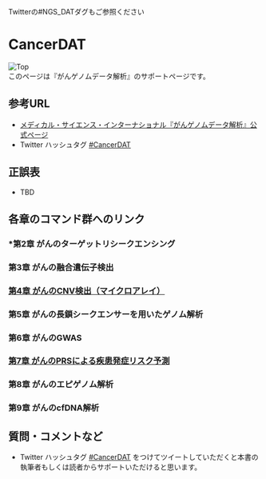 Twitterの#NGS_DATダグもご参照ください

# CancerDAT

![Top](https://github.com/Kao-nashi/CancerDAT/blob/main/CancerDAT.png)  
このページは『がんゲノムデータ解析』のサポートページです。  

## 参考URL
* [メディカル・サイエンス・インターナショナル『がんゲノムデータ解析』公式ページ](https://www.medsi.co.jp/products/detail/3866)  
* Twitter ハッシュタグ [#CancerDAT](https://twitter.com/hashtag/CancerDAT)

## 正誤表  
* TBD

## 各章のコマンド群へのリンク
### *第2章 がんのターゲットリシークエンシング
### 第3章 がんの融合遺伝子検出
### [第4章 がんのCNV検出（マイクロアレイ）](https://github.com/SuenoriChiku/ChatperCNA)
### 第5章 がんの長鎖シークエンサーを用いたゲノム解析
### 第6章 がんのGWAS
### [第7章 がんのPRSによる疾患発症リスク予測](https://github.com/hacchy1983/prs-on-hail-public)
### 第8章 がんのエピゲノム解析
### 第9章 がんのcfDNA解析

## 質問・コメントなど
* Twitter ハッシュタグ  [#CancerDAT](https://twitter.com/hashtag/CancerDAT) をつけてツイートしていただくと本書の執筆者もしくは読者からサポートいただけると思います。
